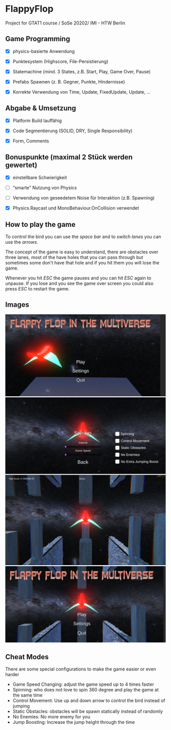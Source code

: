 # FlappyFlop

Project for GTAT1 course / SoSe 20202/ IMI - HTW Berlin

## Game Programming

- [x] physics-basierte Anwendung

- [x] Punktesystem (Highscore, File-Persistierung)

- [x] Statemachine (mind. 3 States, z.B. Start, Play, Game Over, Pause)

- [x] Prefabs Spawnen (z. B. Gegner, Punkte, Hindernisse)

- [x] Korrekte Verwendung von Time, Update, FixedUpdate, Update, …

## Abgabe & Umsetzung

- [x] Platform Build lauffähig

- [x] Code Segmentierung (SOLID, DRY, Single Responsibility)

- [x] Form, Comments

## Bonuspunkte (maximal 2 Stück werden gewertet)

- [x] einstellbare Schwierigkeit

- [ ] “smarte” Nutzung von Physics

- [ ] Verwendung von geseedetem Noise für Interaktion (z.B. Spawning)

- [x] Physics.Raycast und MonoBehaviour.OnCollision verwendet


## How to play the game
To control the bird you can use the *space bar* and to *switch lanes* you can use the *arrows*.

The concept of the game is easy to understand, there are obstacles over three lanes, most of the have holes that you can pass through but sometimes some don't have 
that hole and if you hit them you will lose the game. 

Whenever you hit *ESC* the game pauses and you can hit *ESC* again to unpause. 
If you lose and you see the game over screen you could also press *ESC* to restart the game. 

## Images 
![Menu](Assets/Image/Menu.PNG)
![Settings](Assets/Image/Settings.PNG)
![Dark Scene](Assets/Image/Dark.PNG)
![Pausing the game](Assets/Image/Pause.PNG)

## Cheat Modes
There are some special configurations to make the game easier or even harder
 - Game Speed Changing: adjust the game speed up to 4 times faster
 - Spinning: who does not love to spin 360 degree and play the game at the same time
 - Control Movement: Use up and down arrow to control the bird instead of jumping
 - Static Obstacles: obstacles will be spawn statically instead of randomly
 - No Enemies: No more enemy for you
 - Jump Boosting: Increase the jump height through the time
